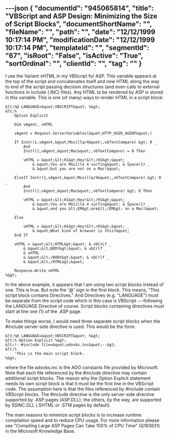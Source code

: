 ---json
{
  "documentId": "945065814",
  "title": "VBScript and ASP Design: Minimizing the Size of Script Blocks",
  "documentShortName": "",
  "fileName": "",
  "path": "",
  "date": "12/12/1999 10:17:14 PM",
  "modificationDate": "12/12/1999 10:17:14 PM",
  "templateId": "",
  "segmentId": "67",
  "isRoot": "False",
  "isActive": "True",
  "sortOrdinal": "",
  "clientId": "",
  "tag": ""
}
---

I use the Variant vHTML in my VBScript for ASP. This variable appears at the top of the script and concatenates itself and new HTML along the way to end of the script passing decision structures (and even calls to external functions in Include (.INC) files). Any HTML to be rendered by ASP is stored in this variable. This is one (of many) ways to render HTML in a script block:

    &lt;%@ LANGUAGE=&quot;VBSCRIPT&quot; %&gt;
    &lt;%
        Option Explicit

        Dim vAgent, vHTML

        vAgent = Request.ServerVariables(&quot;HTTP_USER_AGENT&quot;)

        If Instr(1,vAgent,&quot;Mozilla/4&quot;,vbTextCompare) &gt; 0 _
            And _
            Instr(1,vAgent,&quot;Mac&quot;,vbTextCompare) = 0 Then

            vHTML = &quot;&lt;H1&gt;Hey!&lt;/H1&gt;&quot; _
                & &quot;You are Mozilla 4 surfing&quot; & Space(1) _
                & &quot;but you are not on a Mac!&quot;

        ElseIf Instr(1,vAgent,&quot;Mozilla/4&quot;,vbTextCompare) &gt; 0 _
            And _
            Instr(1,vAgent,&quot;Mac&quot;,vbTextCompare) &gt; 0 Then

            vHTML = &quot;&lt;H1&gt;Hey!&lt;/H1&gt;&quot; _
                & &quot;You are Mozilla 4 surfing&quot; & Space(1) _
                & &quot;and you &lt;EM&gt;are&lt;/EM&gt; on a Mac!&quot;

        Else

            vHTML = &quot;&lt;H1&gt;Hey!&lt;/H1&gt;&quot; _
                & &quot;What kind of browser is this?&quot;
        End If
 
        vHTML = &quot;&lt;HTML&gt;&quot; & vbCrLf _
            & &quot;&lt;BODY&gt;&quot; & vbCrlf _
            & vHTML
            & &quot;&lt;/BODY&gt;&quot; & vbCrlf _
            & &quot;&lt;/HTML&gt;&quot;

        Response.Write vHTML
    %&gt;

In the above example, it appears that I am using two script blocks instead of one. This is true. But note the '@' sign in the first block. This means, &quot;This script block contains Directives.&quot; And Directives (e.g. &quot;LANGUAGE&quot;) must be separate from the script code which in this case is VBScript ---following the LANGUAGE Directive of course. Script blocks containing directives must start at line one (1) of the .ASP page.

To make things worse, I would need three separate script blocks when the #include server-side directive is used. This would be the form:

    &lt;%@ LANGUAGE=&quot;VBSCRIPT&quot; %&gt;
    &lt;% Option Explicit %&gt;
    &lt;!--#include file=&quot;adovbs.inc&quot;--&gt;
    &lt;%
        'This is the main script block.
    %&gt;

where the file adovbs.inc is the ADO constants file provided by Microsoft. Note that each file referenced by the #include directive may contain additional script blocks. The reason why the Option Explicit statement needs its own script block is that it must be the first line in the VBScript code. The assumption here is that the files referenced by #include contain VBScript blocks. The #include directive is the only server-side directive supported by .ASP pages (ASP.DLL); the others, by the way, are supported by SSINC.DLL (.SHTML or .STM pages by default).

The main reasons to minimize script blocks is to increase runtime compilation speed and to reduce CPU usage. For more information please see &quot;Compiling Large ASP Pages Can Take 100% of CPU Time&quot; (Q193831) in the Microsoft Knowledge Base.
